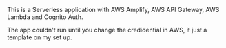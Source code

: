 This is a Serverless application with AWS Amplify, AWS API Gateway, 
AWS Lambda and Cognito Auth.

The app couldn't run until you change the credidential in AWS, it just a template
on my set up.